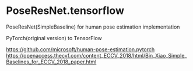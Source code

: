 # PoseResNet.tensorflow

PoseResNet(SimpleBaseline) for human pose estimation implementation  

PyTorch(original version) to TensorFlow

https://github.com/microsoft/human-pose-estimation.pytorch
https://openaccess.thecvf.com/content_ECCV_2018/html/Bin_Xiao_Simple_Baselines_for_ECCV_2018_paper.html
